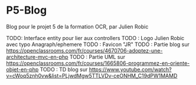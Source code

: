 # P5-Blog
Blog pour le projet 5 de la formation OCR, par Julien Robic

TODO: Interface entity pour lier aux controllers
TODO : Logo Julien Robic avec typo Anagraph/ephemere
TODO : Favicon "JR"
TODO : Partie blog sur https://openclassrooms.com/fr/courses/4670706-adoptez-une-architecture-mvc-en-php
TODO : Partie UML sur https://openclassrooms.com/fr/courses/1665806-programmez-en-oriente-objet-en-php
TODO : TD blog sur https://www.youtube.com/watch?v=cWoq5znh0vw&list=PLjwdMgw5TTLVDv-ceONHM_C19dPW1MAMD
